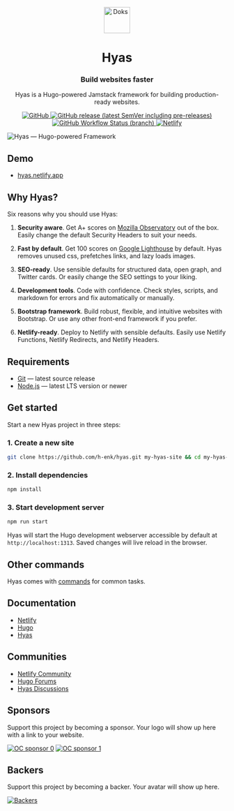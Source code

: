 <p align="center">
  <a href="https://gethyas.com/">
    <img alt="Doks" src="https://hyas.netlify.app/hyas.svg" width="60">
  </a>
</p>

<h1 align="center">
  Hyas
</h1>

<h3 align="center">
  Build websites faster
</h3>

<p align="center">
  Hyas is a Hugo-powered Jamstack framework for building production-ready websites.
</p>

<p align="center">
  <a href="https://github.com/h-enk/hyas/blob/master/LICENSE">
    <img src="https://img.shields.io/github/license/h-enk/hyas?style=flat-square" alt="GitHub">
  </a>
  <a href="https://github.com/h-enk/hyas/releases">
    <img src="https://img.shields.io/github/v/release/h-enk/hyas?include_prereleases&style=flat-square"alt="GitHub release (latest SemVer including pre-releases)">
  </a>
  <a href="https://github.com/h-enk/hyas/actions?query=workflow%3A%22Hyas+CI%22">
    <img src="https://img.shields.io/github/workflow/status/h-enk/hyas/Hyas%20CI/master?style=flat-square" alt="GitHub Workflow Status (branch)">
  </a>
  <a href="https://app.netlify.com/sites/hyas/deploys">
    <img src="https://img.shields.io/netlify/895a161c-86be-48a2-8c57-a8c5d68cd1a4?style=flat-square" alt="Netlify">
  </a>
</p>

![Hyas — Hugo-powered Framework](https://raw.githubusercontent.com/h-enk/hyas/master/static/images/hyas-screenshot.png)

## Demo

- [hyas.netlify.app](https://hyas.netlify.app/)

## Why Hyas?

Six reasons why you should use Hyas:

1. __Security aware__. Get A+ scores on [Mozilla Observatory](https://observatory.mozilla.org/analyze/hyas.netlify.app) out of the box. Easily change the default Security Headers to suit your needs.

2. __Fast by default__. Get 100 scores on [Google Lighthouse](https://googlechrome.github.io/lighthouse/viewer/?gist=bc1047434376aa5b3e50cf637f8a5b40) by default. Hyas removes unused css, prefetches links, and lazy loads images.

3. __SEO-ready__. Use sensible defaults for structured data, open graph, and Twitter cards. Or easily change the SEO settings to your liking.

4. __Development tools__. Code with confidence. Check styles, scripts, and markdown for errors and fix automatically or manually.

5. __Bootstrap framework__. Build robust, flexible, and intuitive websites with Bootstrap. Or use any other front-end framework if you prefer.

6. __Netlify-ready__. Deploy to Netlify with sensible defaults. Easily use Netlify Functions, Netlify Redirects, and Netlify Headers.

## Requirements

- [Git](https://git-scm.com/) — latest source release
- [Node.js](https://nodejs.org/) — latest LTS version or newer

## Get started

Start a new Hyas project in three steps:

### 1. Create a new site

```bash
git clone https://github.com/h-enk/hyas.git my-hyas-site && cd my-hyas-site
```

### 2. Install dependencies

```bash
npm install
```

### 3. Start development server

```bash
npm run start
```

Hyas will start the Hugo development webserver accessible by default at `http://localhost:1313`. Saved changes will live reload in the browser.

## Other commands

Hyas comes with [commands](https://gethyas.com/docs/overview/commands/) for common tasks.

## Documentation

- [Netlify](https://docs.netlify.com/)
- [Hugo](https://gohugo.io/documentation/)
- [Hyas](https://gethyas.com/)

## Communities

- [Netlify Community](https://community.netlify.com/)
- [Hugo Forums](https://discourse.gohugo.io/)
- [Hyas Discussions](https://github.com/h-enk/hyas/discussions)

## Sponsors

Support this project by becoming a sponsor. Your logo will show up here with a link to your website.

[![OC sponsor 0](https://opencollective.com/hyas/tiers/sponsor/0/avatar.svg)](https://opencollective.com/hyas/tiers/sponsor/0/website)
[![OC sponsor 1](https://opencollective.com/hyas/tiers/sponsor/1/avatar.svg)](https://opencollective.com/hyas/tiers/sponsor/1/website)

## Backers

Support this project by becoming a backer. Your avatar will show up here.

[![Backers](https://opencollective.com/hyas/tiers/backer.svg)](https://opencollective.com/hyas)
